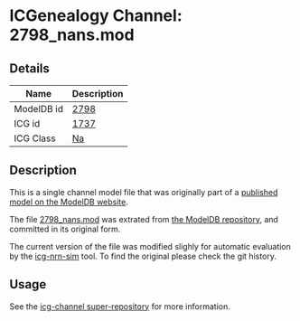 # ICGenealogy Channel: 2798\_nans.mod

## Details

Name | Description
---- | -----------
ModelDB id | [2798](http://senselab.med.yale.edu/ModelDB/ShowModel.cshtml?model=2798)
ICG id | [1737](http://icg.neurotheory.ox.ac.uk/channels/2/1737)
ICG Class | [Na](http://icg.neurotheory.ox.ac.uk/channels/2)

## Description

This is a single channel model file that was originally part of a [published model on the ModelDB website](http://senselab.med.yale.edu/ModelDB/ShowModel.cshtml?model=2798).


The file [2798\_nans.mod](2798_nans.mod) was extrated from [the ModelDB repository](http://senselab.med.yale.edu/ModelDB/ShowModel.cshtml?model=2798), and committed in its original form.

The current version of the file was modified slighly for automatic evaluation by the [icg-nrn-sim](https://github.com/icgenealogy/icg-nrn-sim) tool. To find the original please check the git history.


## Usage

See the [icg-channel super-repository](https://github.com/icgenealogy/icg-channels) for more information.